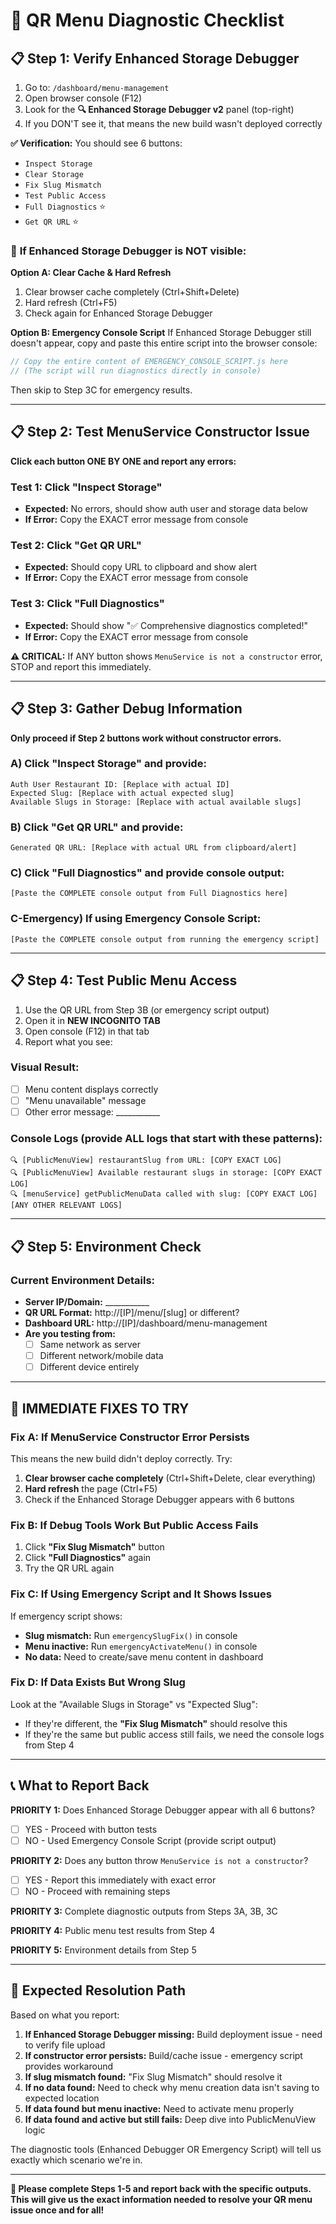 # 🔧 QR Menu Diagnostic Checklist

## 📋 **Step 1: Verify Enhanced Storage Debugger**

1. Go to: `/dashboard/menu-management`
2. Open browser console (F12)
3. Look for the **🔍 Enhanced Storage Debugger v2** panel (top-right)
4. If you DON'T see it, that means the new build wasn't deployed correctly

**✅ Verification:** You should see 6 buttons:
- `Inspect Storage`
- `Clear Storage` 
- `Fix Slug Mismatch`
- `Test Public Access`
- `Full Diagnostics` ⭐
- `Get QR URL` ⭐

### 🚨 **If Enhanced Storage Debugger is NOT visible:**

**Option A: Clear Cache & Hard Refresh**
1. Clear browser cache completely (Ctrl+Shift+Delete)
2. Hard refresh (Ctrl+F5)
3. Check again for Enhanced Storage Debugger

**Option B: Emergency Console Script**
If Enhanced Storage Debugger still doesn't appear, copy and paste this entire script into the browser console:

```javascript
// Copy the entire content of EMERGENCY_CONSOLE_SCRIPT.js here
// (The script will run diagnostics directly in console)
```

Then skip to Step 3C for emergency results.

---

## 📋 **Step 2: Test MenuService Constructor Issue**

**Click each button ONE BY ONE and report any errors:**

### Test 1: Click "Inspect Storage"
- **Expected:** No errors, should show auth user and storage data below
- **If Error:** Copy the EXACT error message from console

### Test 2: Click "Get QR URL"  
- **Expected:** Should copy URL to clipboard and show alert
- **If Error:** Copy the EXACT error message from console

### Test 3: Click "Full Diagnostics"
- **Expected:** Should show "✅ Comprehensive diagnostics completed!" 
- **If Error:** Copy the EXACT error message from console

**⚠️ CRITICAL:** If ANY button shows `MenuService is not a constructor` error, STOP and report this immediately.

---

## 📋 **Step 3: Gather Debug Information**

**Only proceed if Step 2 buttons work without constructor errors.**

### A) Click "Inspect Storage" and provide:
```
Auth User Restaurant ID: [Replace with actual ID]
Expected Slug: [Replace with actual expected slug]
Available Slugs in Storage: [Replace with actual available slugs]
```

### B) Click "Get QR URL" and provide:
```
Generated QR URL: [Replace with actual URL from clipboard/alert]
```

### C) Click "Full Diagnostics" and provide console output:
```
[Paste the COMPLETE console output from Full Diagnostics here]
```

### C-Emergency) If using Emergency Console Script:
```
[Paste the COMPLETE console output from running the emergency script]
```

---

## 📋 **Step 4: Test Public Menu Access**

1. Use the QR URL from Step 3B (or emergency script output)
2. Open it in **NEW INCOGNITO TAB**
3. Open console (F12) in that tab
4. Report what you see:

### Visual Result:
- [ ] Menu content displays correctly
- [ ] "Menu unavailable" message
- [ ] Other error message: ___________

### Console Logs (provide ALL logs that start with these patterns):
```
🔍 [PublicMenuView] restaurantSlug from URL: [COPY EXACT LOG]
🔍 [PublicMenuView] Available restaurant slugs in storage: [COPY EXACT LOG]
🔍 [menuService] getPublicMenuData called with slug: [COPY EXACT LOG]
[ANY OTHER RELEVANT LOGS]
```

---

## 📋 **Step 5: Environment Check**

### Current Environment Details:
- **Server IP/Domain:** ___________
- **QR URL Format:** http://[IP]/menu/[slug] or different?
- **Dashboard URL:** http://[IP]/dashboard/menu-management
- **Are you testing from:** 
  - [ ] Same network as server
  - [ ] Different network/mobile data
  - [ ] Different device entirely

---

## 🚨 **IMMEDIATE FIXES TO TRY**

### Fix A: If MenuService Constructor Error Persists
This means the new build didn't deploy correctly. Try:
1. **Clear browser cache completely** (Ctrl+Shift+Delete, clear everything)
2. **Hard refresh** the page (Ctrl+F5)
3. Check if the Enhanced Storage Debugger appears with 6 buttons

### Fix B: If Debug Tools Work But Public Access Fails
1. Click **"Fix Slug Mismatch"** button
2. Click **"Full Diagnostics"** again
3. Try the QR URL again

### Fix C: If Using Emergency Script and It Shows Issues
If emergency script shows:
- **Slug mismatch:** Run `emergencySlugFix()` in console
- **Menu inactive:** Run `emergencyActivateMenu()` in console
- **No data:** Need to create/save menu content in dashboard

### Fix D: If Data Exists But Wrong Slug
Look at the "Available Slugs in Storage" vs "Expected Slug":
- If they're different, the **"Fix Slug Mismatch"** should resolve this
- If they're the same but public access still fails, we need the console logs from Step 4

---

## 📞 **What to Report Back**

**PRIORITY 1:** Does Enhanced Storage Debugger appear with all 6 buttons?
- [ ] YES - Proceed with button tests
- [ ] NO - Used Emergency Console Script (provide script output)

**PRIORITY 2:** Does any button throw `MenuService is not a constructor`?
- [ ] YES - Report this immediately with exact error
- [ ] NO - Proceed with remaining steps

**PRIORITY 3:** Complete diagnostic outputs from Steps 3A, 3B, 3C

**PRIORITY 4:** Public menu test results from Step 4

**PRIORITY 5:** Environment details from Step 5

---

## 🎯 **Expected Resolution Path**

Based on what you report:

1. **If Enhanced Storage Debugger missing:** Build deployment issue - need to verify file upload
2. **If constructor error persists:** Build/cache issue - emergency script provides workaround
3. **If slug mismatch found:** "Fix Slug Mismatch" should resolve it  
4. **If no data found:** Need to check why menu creation data isn't saving to expected location
5. **If data found but menu inactive:** Need to activate menu properly
6. **If data found and active but still fails:** Deep dive into PublicMenuView logic

The diagnostic tools (Enhanced Debugger OR Emergency Script) will tell us exactly which scenario we're in.

---

**🚀 Please complete Steps 1-5 and report back with the specific outputs. This will give us the exact information needed to resolve your QR menu issue once and for all!** 